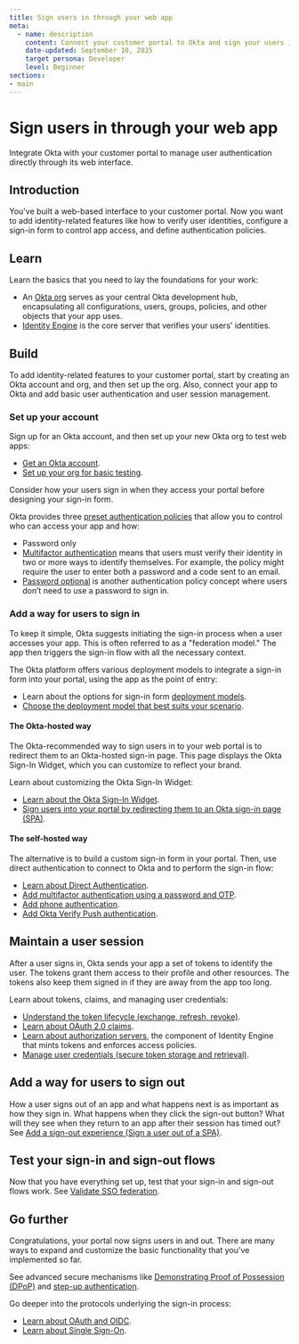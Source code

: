 ```yaml
---
title: Sign users in through your web app
meta:
  - name: description
    content: Connect your customer portal to Okta and sign your users in and out.
    date-updated: September 10, 2025
    target persona: Developer
    level: Beginner
sections:
- main
---
```


# Sign users in through your web app

Integrate Okta with your customer portal to manage user authentication directly through its web interface.

## Introduction

You've built a web-based interface to your customer portal. Now you want to add identity-related features like how to verify user identities, configure a sign-in form to control app access, and define authentication policies.

## Learn

Learn the basics that you need to lay the foundations for your work:

* An [Okta org](/docs/concepts/okta-organizations/) serves as your central Okta development hub, encapsulating all configurations, users, groups, policies, and other objects that your app uses.
* [Identity Engine](/docs/concepts/oie-intro/) is the core server that verifies your users' identities.

## Build

To add identity-related features to your customer portal, start by creating an Okta account and org, and then set up the org. Also, connect your app to Okta and add basic user authentication and user session management.

### Set up your account

Sign up for an Okta account, and then set up your new Okta org to test web apps:

* [Get an Okta account](/docs/reference/org-defaults/).
* [Set up your org for basic testing](/docs/guides/set-up-org/main/).

Consider how your users sign in when they access your portal before designing your sign-in form.

Okta provides three [preset authentication policies](https://help.okta.com/okta_help.htm?type=oie&id=ext-preset-auth-policies) that allow you to control who can access your app and how:

* Password only
* [Multifactor authentication](/docs/concepts/mfa/) means that users must verify their identity in two or more ways to identify themselves. For example, the policy might require the user to enter both a password and a code sent to an email.
* [Password optional](/docs/guides/pwd-optional-overview/aspnet/main/) is another authentication policy concept where users don’t need to use a password to sign in.

### Add a way for users to sign in

To keep it simple, Okta suggests initiating the sign-in process when a user accesses your app. This is often referred to as a "federation model." The app then triggers the sign-in flow with all the necessary context.

The Okta platform offers various deployment models to integrate a sign-in form into your portal, using the app as the point of entry:

* Learn about the options for sign-in form [deployment models](/docs/concepts/redirect-vs-embedded/).
* [Choose the deployment model that best suits your scenario](/docs/concepts/redirect-vs-embedded/#deployment-models-and-the-authentication-api).

#### The Okta-hosted way

The Okta-recommended way to sign users in to your web portal is to redirect them to an Okta-hosted sign-in page. This page displays the Okta Sign-In Widget, which you can customize to reflect your brand.

Learn about customizing the Okta Sign-In Widget:

* [Learn about the Okta Sign-In Widget](/docs/concepts/sign-in-widget/).
* [Sign users into your portal by redirecting them to an Okta sign-in page (SPA)](/docs/guides/sign-into-spa-redirect/angular/main/).

#### The self-hosted way

The alternative is to build a custom sign-in form in your portal. Then, use direct authentication to connect to Okta and to perform the sign-in flow:

* [Learn about Direct Authentication](/docs/concepts/direct-authentication/).
* [Add multifactor authentication using a password and OTP](/docs/guides/configure-direct-auth-grants/bmfaotp/main/).
* [Add phone authentication](/docs/guides/configure-direct-auth-grants/fmfaoobsv/main/).
* [Add Okta Verify Push authentication](/docs/guides/configure-direct-auth-grants/dmfaoobov/main/).

## Maintain a user session

After a user signs in, Okta sends your app a set of tokens to identify the user. The tokens grant them access to their profile and other resources. The tokens also keep them signed in if they are away from the app too long.

Learn about tokens, claims, and managing user credentials:

* [Understand the token lifecycle (exchange, refresh, revoke)](/docs/concepts/token-lifecycles/).
* [Learn about OAuth 2.0 claims](/docs/concepts/oauth-claims/).
* [Learn about authorization servers](/docs/concepts/auth-servers/), the component of Identity Engine that mints tokens and enforces access policies.
* [Manage user credentials (secure token storage and retrieval)](/docs/concepts/manage-user-creds/).

## Add a way for users to sign out

How a user signs out of an app and what happens next is as important as how they sign in. What happens when they click the sign-out button? What will they see when they return to an app after their session has timed out? See [Add a sign-out experience (Sign a user out of a SPA)](/docs/guides/auth-js-redirect/main/#add-a-sign-out-function).

## Test your sign-in and sign-out flows

Now that you have everything set up, test that your sign-in and sign-out flows work. See [Validate SSO federation](/docs/guides/validate-federation/main/).

## Go further

Congratulations, your portal now signs users in and out. There are many ways to expand and customize the basic functionality that you've implemented so far.

See advanced secure mechanisms like [Demonstrating Proof of Possession (DPoP)](/docs/guides/dpop/nonoktaresourceserver/main/) and [step-up authentication](/docs/guides/step-up-authentication/main/).

Go deeper into the protocols underlying the sign-in process:

* [Learn about OAuth and OIDC](/docs/concepts/oauth-openid/).
* [Learn about Single Sign-On](/docs/concepts//).
